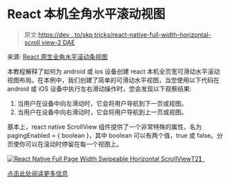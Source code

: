 # React 本机全角水平滚动视图

> 原文:[https://dev . to/skp tricks/react-native-full-width-horizontal-scroll view-2 DAE](https://dev.to/skptricks/react-native-full-width-horizontal-scrollview-2dae)

来源: [React 原生全角水平滚动条视图](https://www.skptricks.com/2019/05/react-native-full-width-horizontal-scrollview.html)

本教程解释了如何为 android 或 ios 设备创建 react 本机全页宽可滑动水平滚动视图布局。在本例中，我们创建了简单的可滑动水平视图，当您使用以下代码在 android 或 iOS 设备中执行左右滑动操作时，您会发现以下观察结果:

1.  当用户在设备中向左滑动时，它会将用户导航到下一页或视图。
2.  当用户在设备中向右滑动时，它会将用户导航到上一页或视图。

基本上，react native ScrollView 组件提供了一个非常特殊的属性，名为 pagingEnabled = { boolean }，其中 boolean 可以有两个值，true 或 false。分页使你可以在滚动时停留在每一个视图上。

[![React Native Full Page Width Swipeable Horizontal ScrollView](../Images/3ba7749447af39e2abb91fda0a666b88.png)T2】](https://res.cloudinary.com/practicaldev/image/fetch/s--jGfMPX-M--/c_limit%2Cf_auto%2Cfl_progressive%2Cq_auto%2Cw_880/https://3.bp.blogspot.com/-ey0ntuJOwDs/XNj0QghRLII/AAAAAAAACy0/EfxKPtIS1F088rirKUqeMdjRJ5xqrjEpACLcBGAs/s400/react-native-full-width-horizontal-scrollview.jpg)

[点击此处阅读更多信息](https://www.skptricks.com/2019/05/react-native-full-width-horizontal-scrollview.html)